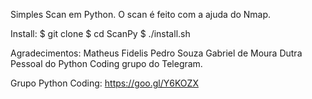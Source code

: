 Simples Scan em Python.
O scan é feito com a ajuda do Nmap.

Install:
$ git clone 
$ cd ScanPy
$ ./install.sh



Agradecimentos:
  Matheus Fidelis
  Pedro Souza
  Gabriel de Moura Dutra
  Pessoal do Python Coding grupo do Telegram.

Grupo Python Coding: https://goo.gl/Y6KOZX
